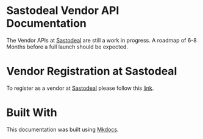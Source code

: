 # Sastodeal Vendor API Documentation
The Vendor APIs at [Sastodeal](https://www.sastodeal.com) are still a work in progress.
A roadmap of 6-8 Months before a full launch should be expected.

# Vendor Registration at Sastodeal
To register as a vendor at [Sastodeal](https://www.sastodeal.com) please follow this [link](https://www.sastodeal.com/marketplace/account/login/).

# Built With
This documentation was built using [Mkdocs](https://www.mkdocs.org/).
